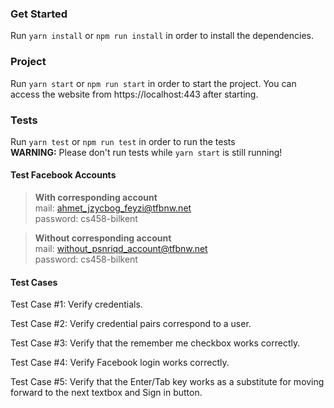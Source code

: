 ### Get Started
Run `yarn install` or `npm run install` in order to install the dependencies.

### Project
Run `yarn start` or `npm run start` in order to start the project.
You can access the website from https://localhost:443 after starting.

### Tests
Run `yarn test` or `npm run test` in order to run the tests  
**WARNING:** Please don't run tests while `yarn start` is still running!

#### Test Facebook Accounts
> **With corresponding account**  
> mail: ahmet_jzycbog_feyzi@tfbnw.net  
> password: cs458-bilkent

> **Without corresponding account**  
> mail: without_psnriqd_account@tfbnw.net  
> password: cs458-bilkent

#### Test Cases

Test Case #1: Verify credentials.

Test Case #2: Verify credential pairs correspond to a user.

Test Case #3: Verify that the remember me checkbox works correctly.

Test Case #4: Verify Facebook login works correctly.

Test Case #5: Verify that the Enter/Tab key works as a substitute for moving forward to the next textbox and Sign in button.

